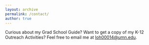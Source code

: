```yaml
---
layout: archive
permalink: /contact/
author: true
---
```


Curious about my Grad School Guide? Want to get a copy of my K-12 Outreach Activities? Feel free to email me at [loh00014@umn.edu](mailto:loh00014@umn.edu).
